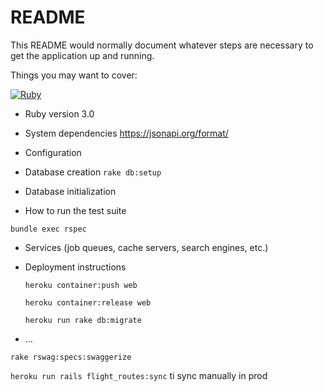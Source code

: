 # README

This README would normally document whatever steps are necessary to get the
application up and running.

Things you may want to cover:

[![Ruby](https://github.com/Stashchenko/flight_service/actions/workflows/ruby.yml/badge.svg)](https://github.com/Stashchenko/flight_service/actions/workflows/ruby.yml)

* Ruby version
3.0
* System dependencies
  https://jsonapi.org/format/
  
* Configuration

* Database creation
  `rake db:setup`
* Database initialization

* How to run the test suite

`bundle exec rspec`

* Services (job queues, cache servers, search engines, etc.)

* Deployment instructions

  
  `heroku container:push web`
  
  `heroku container:release web`

  `heroku run rake db:migrate`

* ...

`rake rswag:specs:swaggerize`
  
`heroku run rails flight_routes:sync` ti sync manually in prod



